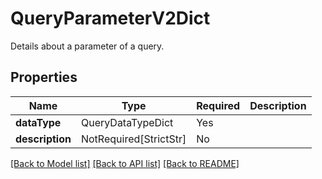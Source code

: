# QueryParameterV2Dict

Details about a parameter of a query.

## Properties
| Name | Type | Required | Description |
| ------------ | ------------- | ------------- | ------------- |
**dataType** | QueryDataTypeDict | Yes |  |
**description** | NotRequired[StrictStr] | No |  |


[[Back to Model list]](../../README.md#documentation-for-models) [[Back to API list]](../../README.md#documentation-for-api-endpoints) [[Back to README]](../../README.md)
